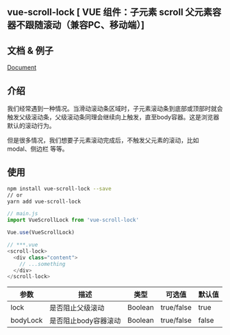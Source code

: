 ## vue-scroll-lock [ VUE 组件：子元素 scroll 父元素容器不跟随滚动（兼容PC、移动端）]

## 文档 & 例子

[Document](https://smackgg.github.io/vue-scroll-lock)

## 介绍
我们经常遇到一种情况。当滑动滚动条区域时，子元素滚动条到底部或顶部时就会触发父级滚动条，父级滚动条同理会继续向上触发，直至body容器。这是浏览器默认的滚动行为。

但是很多情况，我们想要子元素滚动完成后，不触发父元素的滚动，比如 modal、侧边栏 等等。

## 使用
```bash
npm install vue-scroll-lock --save
// or
yarn add vue-scroll-lock
```

```js
// main.js
import VueScrollLock from 'vue-scroll-lock'

Vue.use(VueScrollLock)

// ***.vue
<scroll-lock>
  <div class="content">
    // ...something
  </div>
</scroll-lock>
```

| 参数 | 描述 | 类型 | 可选值 | 默认值 |
| --- | --- | --- | --- | --- |
| lock | 是否阻止父级滚动 |Boolean | true/false | true |
| bodyLock | 是否阻止body容器滚动 |Boolean | true/false | false |
